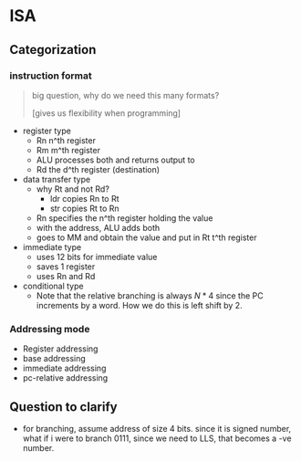 # ISA

## Categorization

### instruction format

> big question, why do we need this many formats?
>
> [gives us flexibility when programming]

- register type
  - Rn n^th register
  - Rm m^th register
  - ALU processes both and returns output to
  - Rd the d^th register (destination)
- data transfer type
  - why Rt and not Rd?
    - ldr copies Rn to Rt
    - str copies Rt to Rn
  - Rn specifies the n^th register holding the value
  - with the address, ALU adds both
  - goes to MM and obtain the value and put in Rt t^th register
- immediate type
  - uses 12 bits for immediate value
  - saves 1 register
  - uses Rn and Rd
- conditional type
  - Note that the relative branching is always $N*4$ since the PC increments by
  a word. How we do this is left shift by 2.

### Addressing mode

- Register addressing
- base addressing
- immediate addressing
- pc-relative addressing

## Question to clarify

- for branching, assume address of size 4 bits. since it is signed number, what
  if i were to branch 0111, since we need to LLS, that becomes a -ve number.
